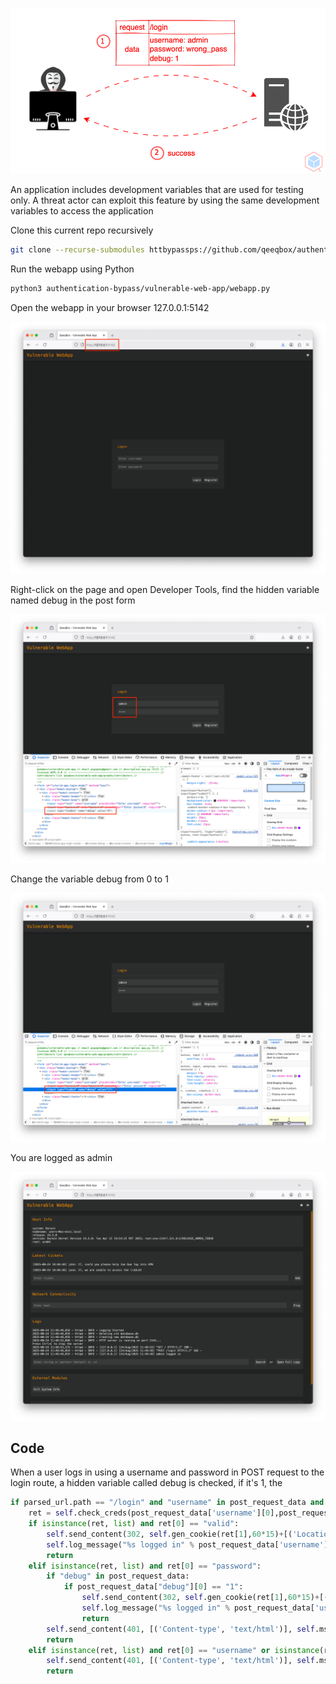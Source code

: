 <p align="center"> <img src="https://raw.githubusercontent.com/qeeqbox/authentication-bypass/main/content/authentication-bypass.svg"></p>

An application includes development variables that are used for testing only. A threat actor can exploit this feature by using the same development variables to access the application

Clone this current repo recursively
```sh
git clone --recurse-submodules httbypassps://github.com/qeeqbox/authentication-
```
Run the webapp using Python
```sh
python3 authentication-bypass/vulnerable-web-app/webapp.py
```
Open the webapp in your browser 127.0.0.1:5142
<p align="center"> <img src="https://raw.githubusercontent.com/qeeqbox/authentication-bypass/main/content/1.png"></p>
Right-click on the page and open Developer Tools, find the hidden variable named debug in the post form
<p align="center"> <img src="https://raw.githubusercontent.com/qeeqbox/authentication-bypass/main/content/2.png"></p>
Change the variable debug from 0 to 1
<p align="center"> <img src="https://raw.githubusercontent.com/qeeqbox/authentication-bypass/main/content/3.png"></p>
You are logged as admin
<p align="center"> <img src="https://raw.githubusercontent.com/qeeqbox/authentication-bypass/main/content/4.png"></p>

## Code
When a user logs in using a username and password in POST request to the login route, a hidden variable called debug is checked, if it's 1, the 
```py
if parsed_url.path == "/login" and "username" in post_request_data and "password" in post_request_data:
    ret = self.check_creds(post_request_data['username'][0],post_request_data['password'][0])
    if isinstance(ret, list) and ret[0] == "valid":
        self.send_content(302, self.gen_cookie(ret[1],60*15)+[('Location', URL)], None)
        self.log_message("%s logged in" % post_request_data['username'][0])
        return
    elif isinstance(ret, list) and ret[0] == "password":
        if "debug" in post_request_data:
            if post_request_data["debug"][0] == "1":
                self.send_content(302, self.gen_cookie(ret[1],60*15)+[('Location', URL)], None)
                self.log_message("%s logged in" % post_request_data['username'][0])
                return
        self.send_content(401, [('Content-type', 'text/html')], self.msg_page(f"Password is wrong".encode("utf-8"), b"login"))
        return
    elif isinstance(ret, list) and ret[0] == "username" or isinstance(ret, list) and ret[0] == "error":
        self.send_content(401, [('Content-type', 'text/html')], self.msg_page(f"User {post_request_data['username'][0]} doesn't exist".encode("utf-8"), b"login"))
        return
```